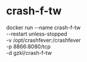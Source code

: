 # crash-f-tw
 



   docker run --name crash-f-tw\
  --restart unless-stopped\
  -v /opt/crashfever:/crashfever\
  -p 8866:8080/tcp\
  -d gzkl/crash-f-tw
